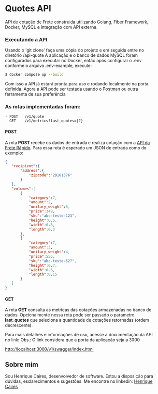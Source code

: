 # Quotes API

API de cotação de Frete construida utilizando Golang, Fiber Framework, Docker, MySQL e integração com API externa.


### Executando a API

Usando o 'git clone' faça uma cópia do projeto e em seguida entre no diretório /api-quote
A aplicação e o banco de dados MySQL foram configurados para executar no Docker, então após configurar o .env conforme o arquivo .env-example, execute:
```bash
$ docker compose up --build
```

Com isso a API já estará pronta para uso e rodando localmente na porta definida.
Agora a API pode ser testada usando o [Postman](https://www.postman.com/) ou outra ferramenta de sua preferência
### As rotas implementadas foram:
```
- POST   /v1/quote
- GET    /v1/metrics?last_quotes={?}
```
#### POST
A rota __POST__ recebe os dados de entrada e realiza cotação com a [API da Frete Rápido](https://dev.freterapido.com/ecommerce/cotacao_v3/#).
Para essa rota é esperado um JSON de entrada como do exemplo:
 ```json
 {
	"recipient":{
        "address":{
            "zipcode":"29161376"
        }
	},
	"volumes":[
        {
            "category":7,
            "amount":2,
            "unitary_weight":5,
            "price":349,
            "sku":"abc-teste-123",
            "height":0.5,
            "width":0.3,
            "length":0.3
        },
        {
            "category":7,
            "amount":3,
            "unitary_weight":4,
            "price":556,
            "sku":"abc-teste-527",
            "height":0.7,
            "width":0.6,
            "length":0.15
        }
	]
}
 ```
#### GET
 A rota __GET__ consulta as metricas das cotações armazenadas no banco de dados. Opcionalmente nessa rota pode ser passado o parametro __last_quotes__ que seleciona a quantidade de cotações retornadas (ordem decrescente).

Para mais detalhes e informações de uso, acesse a documentação da API no link:
Obs.: O link considera que a porta da aplicação seja a 3000

<http://localhost:3000/v1/swagger/index.html>

## Sobre mim

Sou Henrique Caires, desenvolvedor de software. Estou a disposição para dúvidas, esclarecimentos e sugestões. Me encontre no linkedin: [Henrique Caires](https://www.linkedin.com/in/henrique-caires)
